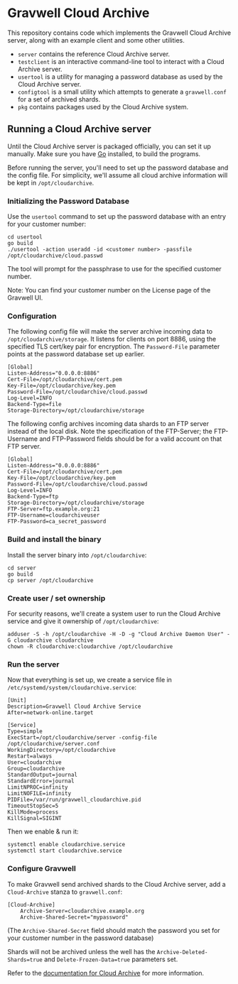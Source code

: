 # Gravwell Cloud Archive

This repository contains code which implements the Gravwell Cloud Archive server, along with an example client and some other utilities.

* `server` contains the reference Cloud Archive server.
* `testclient` is an interactive command-line tool to interact with a Cloud Archive server.
* `usertool` is a utility for managing a password database as used by the Cloud Archive server.
* `configtool` is a small utility which attempts to generate a `gravwell.conf` for a set of archived shards.
* `pkg` contains packages used by the Cloud Archive system.

## Running a Cloud Archive server

Until the Cloud Archive server is packaged officially, you can set it up manually. Make sure you have [Go](https://golang.org) installed, to build the programs.

Before running the server, you'll need to set up the password database and the config file. For simplicity, we'll assume all cloud archive information will be kept in `/opt/cloudarchive`.

### Initializing the Password Database

Use the `usertool` command to set up the password database with an entry for your customer number:

```
cd usertool
go build
./usertool -action useradd -id <customer number> -passfile /opt/cloudarchive/cloud.passwd
```

The tool will prompt for the passphrase to use for the specified customer number.

Note: You can find your customer number on the License page of the Gravwell UI.

### Configuration

The following config file will make the server archive incoming data to `/opt/cloudarchive/storage`. It listens for clients on port 8886, using the specified TLS cert/key pair for encryption. The `Password-File` parameter points at the password database set up earlier.

```
[Global]
Listen-Address="0.0.0.0:8886"
Cert-File=/opt/cloudarchive/cert.pem
Key-File=/opt/cloudarchive/key.pem
Password-File=/opt/cloudarchive/cloud.passwd
Log-Level=INFO
Backend-Type=file
Storage-Directory=/opt/cloudarchive/storage
```

The following config archives incoming data shards to an FTP server instead of the local disk. Note the specification of the FTP-Server; the FTP-Username and FTP-Password fields should be for a valid account on that FTP server.

```
[Global]
Listen-Address="0.0.0.0:8886"
Cert-File=/opt/cloudarchive/cert.pem
Key-File=/opt/cloudarchive/key.pem
Password-File=/opt/cloudarchive/cloud.passwd
Log-Level=INFO
Backend-Type=ftp
Storage-Directory=/opt/cloudarchive/storage
FTP-Server=ftp.example.org:21
FTP-Username=cloudarchiveuser
FTP-Password=ca_secret_password
```

### Build and install the binary

Install the server binary into `/opt/cloudarchive`:

```
cd server
go build
cp server /opt/cloudarchive
```

### Create user / set ownership

For security reasons, we'll create a system user to run the Cloud Archive service and give it ownership of `/opt/cloudarchive`:

```
adduser -S -h /opt/cloudarchive -H -D -g "Cloud Archive Daemon User" -G cloudarchive cloudarchive
chown -R cloudarchive:cloudarchive /opt/cloudarchive
```

### Run the server

Now that everything is set up, we create a service file in `/etc/systemd/system/cloudarchive.service`:


```
[Unit]
Description=Gravwell Cloud Archive Service
After=network-online.target

[Service]
Type=simple
ExecStart=/opt/cloudarchive/server -config-file /opt/cloudarchive/server.conf
WorkingDirectory=/opt/cloudarchive
Restart=always
User=cloudarchive
Group=cloudarchive
StandardOutput=journal
StandardError=journal
LimitNPROC=infinity
LimitNOFILE=infinity
PIDFile=/var/run/gravwell_cloudarchive.pid
TimeoutStopSec=5
KillMode=process
KillSignal=SIGINT
```

Then we enable & run it:

```
systemctl enable cloudarchive.service
systemctl start cloudarchive.service
```

### Configure Gravwell

To make Gravwell send archived shards to the Cloud Archive server, add a `Cloud-Archive` stanza to `gravwell.conf`:

```
[Cloud-Archive]
	Archive-Server=cloudarchive.example.org
	Archive-Shared-Secret="mypassword"
```

(The `Archive-Shared-Secret` field should match the password you set for your customer number in the password database)

Shards will not be archived unless the well has the `Archive-Deleted-Shards=true` and `Delete-Frozen-Data=true` parameters set.

Refer to the [documentation for Cloud Archive](https://docs.gravwell.io/configuration/archive.html) for more information.